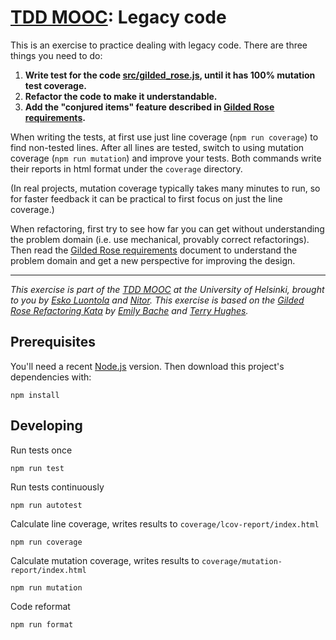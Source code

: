 # [TDD MOOC](https://tdd.mooc.fi/): Legacy code

This is an exercise to practice dealing with legacy code. There are three things you need to do:

1. **Write test for the code [src/gilded_rose.js](src/gilded_rose.js), until it has 100% mutation test coverage.**
2. **Refactor the code to make it understandable.**
3. **Add the "conjured items" feature described in [Gilded Rose requirements](GildedRoseRequirements.txt).**

When writing the tests, at first use just line coverage (`npm run coverage`) to find non-tested lines. After all lines
are tested, switch to using mutation coverage (`npm run mutation`) and improve your tests. Both commands write their
reports in html format under the `coverage` directory.

(In real projects, mutation coverage typically takes many minutes to run, so for faster feedback it can be practical to
first focus on just the line coverage.)

When refactoring, first try to see how far you can get without understanding the problem domain (i.e. use mechanical,
provably correct refactorings). Then read the [Gilded Rose requirements](GildedRoseRequirements.txt) document to
understand the problem domain and get a new perspective for improving the design.

---

_This exercise is part of the [TDD MOOC](https://tdd.mooc.fi) at the University of Helsinki, brought to you
by [Esko Luontola](https://twitter.com/EskoLuontola) and [Nitor](https://nitor.com/). This exercise is based on
the [Gilded Rose Refactoring Kata](https://github.com/emilybache/GildedRose-Refactoring-Kata)
by [Emily Bache](https://twitter.com/emilybache) and [Terry Hughes](https://twitter.com/TerryHughes)._

## Prerequisites

You'll need a recent [Node.js](https://nodejs.org/) version. Then download this project's dependencies with:

    npm install

## Developing

Run tests once

    npm run test

Run tests continuously

    npm run autotest

Calculate line coverage, writes results to `coverage/lcov-report/index.html`

    npm run coverage

Calculate mutation coverage, writes results to `coverage/mutation-report/index.html`

    npm run mutation

Code reformat

    npm run format
